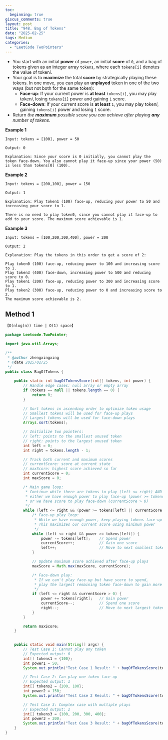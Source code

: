 ```yaml
---
toc:
  beginning: true
giscus_comments: true
layout: post
title: "948. Bag of Tokens"
date: "2025-02-25"
tags: Medium
categories:
  - "LeetCode TwoPointers"
---
```



- You start with an initial **power** of `power`, an initial **score** of `0`, and a bag of tokens given as an integer array `tokens`, where each `tokens[i]` denotes the value of token*i*.
- Your goal is to **maximize** the total **score** by strategically playing these tokens. In one move, you can play an **unplayed** token in one of the two ways (but not both for the same token):
  - **Face-up**: If your current power is **at least** `tokens[i]`, you may play token*i*, losing `tokens[i]` power and gaining `1` score.
  - **Face-down**: If your current score is **at least** `1`, you may play token*i*, gaining `tokens[i]` power and losing `1` score.
- Return *the **maximum** possible score you can achieve after playing **any** number of tokens*.


**Example 1**

```
Input: tokens = [100], power = 50

Output: 0

Explanation: Since your score is 0 initially, you cannot play the token face-down. You also cannot play it face-up since your power (50) is less than tokens[0] (100).
```

**Example 2**

```
Input: tokens = [200,100], power = 150

Output: 1

Explanation: Play token1 (100) face-up, reducing your power to 50 and increasing your score to 1.

There is no need to play token0, since you cannot play it face-up to add to your score. The maximum score achievable is 1.
```

**Example 3**

```
Input: tokens = [100,200,300,400], power = 200

Output: 2

Explanation: Play the tokens in this order to get a score of 2:

Play token0 (100) face-up, reducing power to 100 and increasing score to 1.
Play token3 (400) face-down, increasing power to 500 and reducing score to 0.
Play token1 (200) face-up, reducing power to 300 and increasing score to 1.
Play token2 (300) face-up, reducing power to 0 and increasing score to 2.
The maximum score achievable is 2.
```

## Method 1

```tex
【O(nlog(n)) time | O(1) space】
```

```java
package Leetcode.TwoPointer;

import java.util.Arrays;

/**
 * @author zhengxingxing
 * @date 2025/02/25
 */
public class BagOfTokens {
    
    public static int bagOfTokensScore(int[] tokens, int power) {
        // Handle edge cases: null array or empty array
        if (tokens == null || tokens.length == 0) {
            return 0;
        }

        // Sort tokens in ascending order to optimize token usage
        // Smallest tokens will be used for face-up plays
        // Largest tokens will be used for face-down plays
        Arrays.sort(tokens);

        // Initialize two pointers:
        // left: points to the smallest unused token
        // right: points to the largest unused token
        int left = 0;
        int right = tokens.length - 1;

        // Track both current and maximum scores
        // currentScore: score at current state
        // maxScore: highest score achieved so far
        int currentScore = 0;
        int maxScore = 0;

        /* Main game loop:
         * Continue while there are tokens to play (left <= right) AND
         * either we have enough power to play face-up (power >= tokens[left])
         * or we have score to play face-down (currentScore > 0)
         */
        while (left <= right && (power >= tokens[left] || currentScore > 0)) {
            /* Face-up play loop:
             * While we have enough power, keep playing tokens face-up
             * This maximizes our current score using minimum power
             */
            while (left <= right && power >= tokens[left]) {
                power -= tokens[left];    // Spend power
                currentScore++;           // Gain one score
                left++;                   // Move to next smallest token
            }

            // Update maximum score achieved after face-up plays
            maxScore = Math.max(maxScore, currentScore);

            /* Face-down play:
             * If we can't play face-up but have score to spend,
             * play the largest remaining token face-down to gain more power
             */
            if (left <= right && currentScore > 0) {
                power += tokens[right];   // Gain power
                currentScore--;           // Spend one score
                right--;                  // Move to next largest token
            }
        }

        return maxScore;
    }

    
    public static void main(String[] args) {
        // Test Case 1: Cannot play any token
        // Expected output: 0
        int[] tokens1 = {100};
        int power1 = 50;
        System.out.println("Test Case 1 Result: " + bagOfTokensScore(tokens1, power1));

        // Test Case 2: Can play one token face-up
        // Expected output: 1
        int[] tokens2 = {200, 100};
        int power2 = 150;
        System.out.println("Test Case 2 Result: " + bagOfTokensScore(tokens2, power2));

        // Test Case 3: Complex case with multiple plays
        // Expected output: 2
        int[] tokens3 = {100, 200, 300, 400};
        int power3 = 200;
        System.out.println("Test Case 3 Result: " + bagOfTokensScore(tokens3, power3));
    }
}

```





